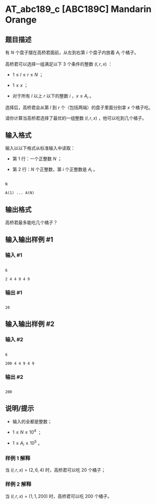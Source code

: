 # AT_abc189_c [ABC189C] Mandarin Orange

## 题目描述

有 $N$ 个盘子摆在高桥君面前，从左到右第 $i$ 个盘子内放着 $A_i$ 个橘子。

高桥君可以选择一组满足以下 $3$ 个条件的整数 $(l,r,x)$ ：

- $1\le l\le r\le N$ ；
  
- $1\le x$ ；
  
- 对于所有 $l$ 以上 $r$ 以下的整数 $i$ ，$x\le A_i$ 。
  

选择后，高桥君会从第 $l$ 到 $r$ 个（包括两端）的盘子里面分别拿 $x$ 个橘子吃。

请你计算当高桥君选择了最优的一组整数 $(l,r,x)$ ，他可以吃到几个橘子。

## 输入格式

输入以以下格式从标准输入中读取：

- 第 $1$ 行：一个正整数 $N$ ；
  
- 第 $2$ 行：$N$ 个正整数，第 $i$ 个正整数是 $A_i$ 。
  

```
N
A(1) ... A(N)
```

## 输出格式

高桥君最多能吃几个橘子？

## 输入输出样例 #1

### 输入 #1

```
6
2 4 4 9 4 9
```

### 输出 #1

```
20
```

## 输入输出样例 #2

### 输入 #2

```
6
200 4 4 9 4 9
```

### 输出 #2

```
200
```

## 说明/提示

- 输入的全都是整数；
  
- $1\le N\le 10^4$ ；
  
- $1\le A_i\le 10^5$ 。
  

### 样例 1 解释

当 $(l,r,x)=(2,6,4)$ 时，高桥君可以吃 $20$ 个橘子；

### 样例 2 解释

当 $(l,r,x)=(1,1,200)$ 时，高桥君可以吃 $200$ 个橘子。